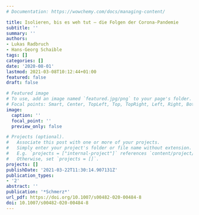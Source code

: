 ```yaml
---
# Documentation: https://wowchemy.com/docs/managing-content/

title: Isolieren, bis es weh tut – die Folgen der Corona-Pandemie
subtitle: ''
summary: ''
authors:
- Lukas Radbruch
- Hans-Georg Schaible
tags: []
categories: []
date: '2020-08-01'
lastmod: 2021-03-08T10:12:44+01:00
featured: false
draft: false

# Featured image
# To use, add an image named `featured.jpg/png` to your page's folder.
# Focal points: Smart, Center, TopLeft, Top, TopRight, Left, Right, BottomLeft, Bottom, BottomRight.
image:
  caption: ''
  focal_point: ''
  preview_only: false

# Projects (optional).
#   Associate this post with one or more of your projects.
#   Simply enter your project's folder or file name without extension.
#   E.g. `projects = ["internal-project"]` references `content/project/deep-learning/index.md`.
#   Otherwise, set `projects = []`.
projects: []
publishDate: '2021-03-22T11:30:14.907131Z'
publication_types:
- '2'
abstract: ''
publication: '*Schmerz*'
url_pdf: https://doi.org/10.1007/s00482-020-00484-8
doi: 10.1007/s00482-020-00484-8
---
```

